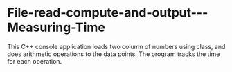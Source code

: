 # File-read-compute-and-output---Measuring-Time
This C++ console application loads two column of numbers using class, and does arithmetic operations to the data points. The program tracks the time for each operation.  
